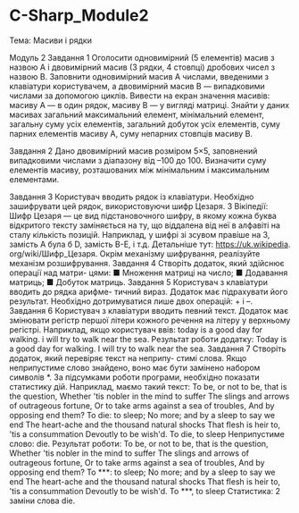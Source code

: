 # C-Sharp_Module2
Тема: Масиви і рядки

Модуль 2
Завдання 1
Оголосити одновимірний (5 елементів) масив з назвою A i двовимірний масив (3 рядки, 4 стовпці) дробових чисел з назвою B. Заповнити одновимірний масив А числами,
введеними з клавіатури користувачем, а двовимірний масив В — випадковими числами за допомогою циклів. Вивести на екран значення масивів: масиву А — в один
рядок, масиву В — у вигляді матриці. Знайти у даних масивах загальний максимальний елемент, мінімальний елемент, загальну суму усіх елементів, загальний добуток
усіх елементів, суму парних елементів масиву А, суму непарних стовпців масиву В.

Завдання 2
Дано двовимірний масив розміром 5×5, заповнений випадковими числами з діапазону від –100 до 100. Визначити суму елементів масиву, розташованих між
мінімальним і максимальним елементами. 

Завдання 3
Користувач вводить рядок із клавіатури. Необхідно
зашифрувати цей рядок, використовуючи шифр Цезаря.
З Вікіпедії:
Шифр Цезаря — це вид підстановочного шифру, в
якому кожна буква відкритого тексту заміняється на ту,
що віддалена від неї в алфавіті на сталу кількість позицій.
Наприклад, у шифрі зі зсувом правіше на 3, замість A була б
D, замість B-E, і т.д. Детальніше тут: https://uk.wikipedia.
org/wiki/Шифр_Цезаря.
Окрім механізму шифрування, реалізуйте механізм
розшифрування.
Завдання 4
Створіть додаток, який здійснює операції над матри-
цями:
■ Множення матриці на число;
■ Додавання матриць;
■ Добуток матриць.
Завдання 5
Користувач з клавіатури вводить до рядка арифме-
тичний вираз. Додаток має підрахувати його результат.
Необхідно дотримуватися лише двох операцій: + і –.
Завдання 6
Користувач з клавіатури вводить певний текст. Додаток
має змінювати регістр першої літери кожного речення на
літеру у верхньому регістрі.
Наприклад, якщо користувач ввів: today is a good
day for walking. i will try to walk near the sea.
Результат роботи додатку: Today is a good day for
walking. I will try to walk near the sea.
Завдання 7
Створіть додаток, який перевіряє текст на неприпу-
стимі слова. Якщо неприпустиме слово знайдено, воно
має бути замінено набором символів *. За підсумками
роботи програми, необхідно показати статистику дій.
Наприклад, маємо такий текст:
To be, or not to be, that is the question,
Whether 'tis nobler in the mind to suffer
The slings and arrows of outrageous fortune,
Or to take arms against a sea of troubles,
And by opposing end them? To die: to sleep;
No more; and by a sleep to say we end
The heart-ache and the thousand natural shocks
That flesh is heir to, 'tis a consummation
Devoutly to be wish'd. To die, to sleep
Неприпустиме слово: die.
Результат роботи:
To be, or not to be, that is the question,
Whether 'tis nobler in the mind to suffer
The slings and arrows of outrageous fortune,
Or to take arms against a sea of troubles,
And by opposing end them? To ***: to sleep;
No more; and by a sleep to say we end
The heart-ache and the thousand natural shocks
That flesh is heir to, 'tis a consummation
Devoutly to be wish'd. To ***, to sleep
Статистика: 2 заміни слова die.
